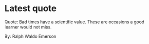 # Latest quote 

Quote: Bad times have a scientific value. These are occasions a good learner would not miss. 

By: Ralph Waldo Emerson